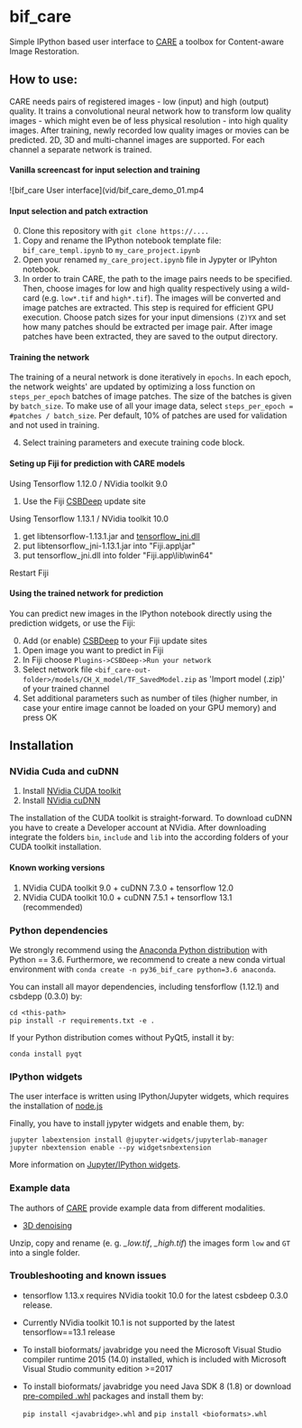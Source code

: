 # bif_care
Simple IPython based user interface to [CARE](http://csbdeep.bioimagecomputing.com/) a toolbox for Content-aware Image Restoration.

## How to use:
CARE needs pairs of registered images - low (input) and high (output) quality. It trains a convolutional neural network how to transform low quality images - which might even be of less physical resolution - into high quality images. After training, newly recorded low quality images or movies can be predicted. 2D, 3D and multi-channel images are supported. For each channel a separate network is trained.

#### Vanilla screencast for input selection and training
![bif_care User interface](vid/bif_care_demo_01.mp4

#### Input selection and patch extraction
0. Clone this repository with `git clone https://....`
1. Copy and rename the IPython notebook template file: `bif_care_templ.ipynb` to `my_care_project.ipynb`
2. Open your renamed `my_care_project.ipynb` file in Jypyter or IPyhton notebook.
3. In order to train CARE, the path to the image pairs needs to be specified. Then, choose images for low and high quality respectively using a wild-card (e.g. `low*.tif` and `high*.tif`). The images will be converted and image patches are extracted. This step is required for efficient GPU execution. Choose patch sizes for your input dimensions `(Z)YX` and set how many patches should be extracted per image pair. After image patches have been extracted, they are saved to the output directory. 

#### Training the network
The training of a neural network is done iteratively in `epochs`. In each epoch, the network weights' are updated by optimizing a loss function on `steps_per_epoch` batches of image patches. The size of the batches is given by `batch_size`. To make use of all your image data, select `steps_per_epoch = #patches / batch_size`. Per default, 10% of patches are used for validation and not used in training.

4. Select training parameters and execute training code block.

#### Seting up Fiji for prediction with CARE models
Using Tensorflow 1.12.0 / NVidia toolkit 9.0
1. Use the Fiji [CSBDeep](http://sites.imagej.net/CSBDeep/) update site

Using Tensorflow 1.13.1 / NVidia toolkit 10.0
1. get libtensorflow-1.13.1.jar and [tensorflow_jni.dll](https://www.tensorflow.org/install/lang_java)
2. put libtensorflow_jni-1.13.1.jar into "Fiji.app\jar\"
3. put tensorflow_jni.dll into folder "Fiji.app\lib\win64\"

Restart Fiji

#### Using the trained network for prediction
You can predict new images in the IPython notebook directly using the prediction widgets, or use the Fiji:

0. Add (or enable) [CSBDeep](http://sites.imagej.net/CSBDeep/) to your Fiji update sites
1. Open image you want to predict in Fiji
2. In Fiji choose `Plugins->CSBDeep->Run your network`
3. Select network file `<bif_care-out-folder>/models/CH_X_model/TF_SavedModel.zip` as 'Import model (.zip)' of your trained channel
4. Set additional parameters such as number of tiles (higher number, in case your entire image cannot be loaded on your GPU memory) and press OK

## Installation
### NVidia Cuda and cuDNN
1. Install [NVidia CUDA toolkit](https://developer.nvidia.com/cuda-toolkit-archive)
2. Install [NVidia cuDNN](https://developer.nvidia.com/cudnn)

The installation of the CUDA toolkit is straight-forward. To download cuDNN you have to create a Developer account at NVidia. After downloading integrate the folders `bin`, `include` and `lib` into the according folders of your CUDA toolkit installation.

#### Known working versions
1. NVidia CUDA toolkit  9.0 + cuDNN 7.3.0 + tensorflow 12.0
2. NVidia CUDA toolkit 10.0 + cuDNN 7.5.1 + tensorflow 13.1 (recommended)

### Python dependencies
We strongly recommend using the [Anaconda Python distribution](https://www.anaconda.com/distribution/) with Python == 3.6. Furthermore, we recommend to create a new conda virtual environment with `conda create -n py36_bif_care python=3.6 anaconda`.

You can install all mayor dependencies, including tensforflow (1.12.1) and csbdepp (0.3.0) by:

```
cd <this-path>
pip install -r requirements.txt -e .
```

If your Python distribution comes without PyQt5, install it by:

```
conda install pyqt
```

### IPython widgets
The user interface is written using IPython/Jupyter widgets, which requires the installation of [node.js]([nodejs](https://nodejs.org/en/))

Finally, you have to install jypyter widgets and enable them, by:

```
jupyter labextension install @jupyter-widgets/jupyterlab-manager
jupyter nbextension enable --py widgetsnbextension

```
More information on [Jupyter/IPython widgets](https://ipywidgets.readthedocs.io/en/stable/user_install.html).

### Example data
The authors of [CARE](https://github.com/CSBDeep/CSBDeep/tree/master/examples) provide example data from different modalities.

* [3D denoising](http://csbdeep.bioimagecomputing.com/example_data/tribolium.zip)

Unzip, copy and rename (e. g. *_low.tif*, *_high.tif*) the images form `low` and `GT` into a single folder.


### Troubleshooting and known issues
* tensorflow 1.13.x requires NVidia tookit 10.0 for the latest csbdeep 0.3.0 release. 
* Currently NVidia toolkit 10.1 is not supported by the latest tensorflow==13.1 release
* To install bioformats/ javabridge you need the Microsoft Visual Studio compiler runtime 2015 (14.0) installed, which is included with Microsoft Visual Studio community edition >=2017
* To install bioformats/ javabridge you need Java SDK 8 (1.8) or download [pre-compiled .whl](https://www.lfd.uci.edu/~gohlke/pythonlibs/) packages and install them by:

    `pip install <javabridge>.whl` and `pip install <bioformats>.whl`





